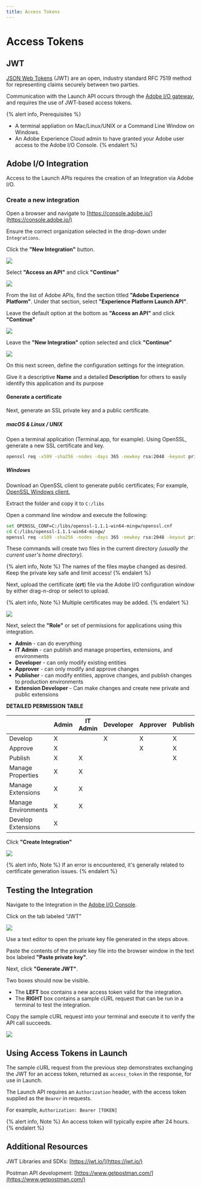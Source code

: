 ```yaml
---
title: Access Tokens
---
```


# Access Tokens

## JWT

[JSON Web Tokens](https://jwt.io) (JWT) are an open, industry standard RFC 7519 method for representing claims securely between two parties.

Communication with the Launch API occurs through the [Adobe I/O gateway](https://www.adobe.io/), and requires the use of JWT-based access tokens.

{% alert info, Prerequisites %}
- A terminal appliation on Mac/Linux/UNIX or a Command Line Window on Windows.
- An Adobe Experience Cloud admin to have granted your Adobe user access to the Adobe I/O Console.
{% endalert %}

## Adobe I/O Integration

Access to the Launch APIs requires the creation of an Integration via Adobe I/O.

### Create a new integration

Open a browser and navigate to [https://console.adobe.io/](https://console.adobe.io/)

Ensure the correct organization selected in the drop-down under `Integrations`.

Click the **"New Integration"** button.

![](/images/access-token/IO-1.jpg)

Select **"Access an API"** and click **"Continue"**

![](/images/access-token/IO-2.jpg)

From the list of Adobe APIs, find the section titled **"Adobe Experience Platform"**. Under that section, select **"Experience Platform Launch API"**.

Leave the default option at the bottom as **"Access an API"** and click **"Continue"**

![](/images/access-token/IO-3.jpg)

Leave the **"New Integration"** option selected and click **"Continue"**

![](/images/access-token/IO-4.jpg)

On this next screen, define the configuration settings for the integration.

Give it a descriptive **Name** and a detailed **Description** for others to easily identify this application and its purpose

#### Generate a certificate

Next, generate an SSL private key and a public certificate.

##### macOS & Linux / UNIX

Open a terminal application (Terminal.app, for example). Using OpenSSL, generate a new SSL certificate and key.
```bash
openssl req -x509 -sha256 -nodes -days 365 -newkey rsa:2048 -keyout private.key -out adobe-io-public.crt
```

##### Windows

Download an OpenSSL client to generate public certificates; For example, [OpenSSL Windows client.](https://bintray.com/vszakats/generic/download_file?file_path=openssl-1.1.1-win64-mingw.zip)

Extract the folder and copy it to `C:/libs`

Open a command line window and execute the following:

```bash
set OPENSSL_CONF=C:/libs/openssl-1.1.1-win64-mingw/openssl.cnf
cd C:/libs/openssl-1.1.1-win64-mingw/
openssl req -x509 -sha256 -nodes -days 365 -newkey rsa:2048 -keyout private.key -out adobe-io-public.crt
```

These commands will create two files in the current directory _(usually the current user's home directory)_.

{% alert info, Note %}
The names of the files maybe changed as desired. Keep the private key safe and limit access!
{% endalert %}

  
Next, upload the certificate (**crt**) file via the Adobe I/O configuration window by either drag-n-drop or select to upload.

{% alert info, Note %}
Multiple certificates may be added.
{% endalert %}

![](/images/access-token/IO-5.jpg)

Next, select the **"Role"** or set of permissions for applications using this integration.

* **Admin** - can do everything
* **IT Admin** - can publish and manage properties, extensions, and environments
* **Developer** - can only modify existing entities
* **Approver** - can only modify and approve changes
* **Publisher** - can modify entities, approve changes, and publish changes to production environments
* **Extension Developer** - Can make changes and create new private and public extensions

**DETAILED PERMISSION TABLE**

|                     | Admin | IT Admin | Developer | Approver | Publisher | Extension Developer |
|---------------------|-------|----------|-----------|----------|-----------|---------------------|
| Develop             |   X   |          |     X     |     X    |     X     |          X          |
| Approve             |   X   |          |           |     X    |     X     |                     |
| Publish             |   X   |     X    |           |          |     X     |                     |
| Manage Properties   |   X   |     X    |           |          |           |                     |
| Manage Extensions   |   X   |     X    |           |          |           |                     |
| Manage Environments |   X   |     X    |           |          |           |                     |
| Develop Extensions  |   X   |          |           |          |           |          X          |


Click **"Create Integration"**

![](/images/access-token/IO-6.jpg)

{% alert info, Note %}
If an error is encountered, it's generally related to certificate generation issues.
{% endalert %}


## Testing the Integration

Navigate to the Integration in the [Adobe I/O Console](https://console.adobe.io/).

Click on the tab labeled “JWT”

![](/images/access-token/IO-7.jpg)

Use a text editor to open the private key file generated in the steps above.

Paste the contents of the private key file into the browser window in the text box labeled **"Paste private key"**.

Next, click **"Generate JWT"**.

Two boxes should now be visible.
  - The **LEFT** box contains a new access token valid for the integration.
  - The **RIGHT** box contains a sample cURL request that can be run in a terminal to test the integration.

Copy the sample cURL request into your terminal and execute it to verify the API call succeeds.

![](/images/access-token/IO-8.jpg)


## Using Access Tokens in Launch

The sample cURL request from the previous step demonstrates exchanging the JWT for an access token, returned as
`access_token` in the response, for use in Launch.

The Launch API requires an `Authorization` header, with the access token supplied as the `Bearer` in requests.

For example, `Authorization: Bearer [TOKEN]`

{% alert info, Note %}
An access token will typically expire after 24 hours.
{% endalert %} 


## Additional Resources

JWT Libraries and SDKs: [https://jwt.io/](https://jwt.io/)

Postman API development: [https://www.getpostman.com/](https://www.getpostman.com/)
